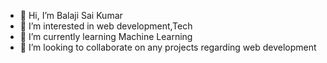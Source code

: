 - 👋 Hi, I’m Balaji Sai Kumar
- 👀 I’m interested in web development,Tech
- 🌱 I’m currently learning Machine Learning
- 💞️ I’m looking to collaborate on any projects regarding web development

<!---
balajisaikumar2000/balajisaikumar2000 is a ✨ special ✨ repository because its `README.md` (this file) appears on your GitHub profile.
You can click the Preview link to take a look at your changes.
--->
